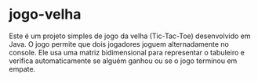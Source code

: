 # jogo-velha
Este é um projeto simples de jogo da velha (Tic-Tac-Toe) desenvolvido em Java. O jogo permite que dois jogadores joguem alternadamente no console. Ele usa uma matriz bidimensional para representar o tabuleiro e verifica automaticamente se alguém ganhou ou se o jogo terminou em empate.
